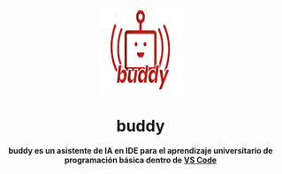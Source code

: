 <div align="center">
  <img src="extension/media/buddy__logo.png" alt="buddy logo" width="150" height="156">
</div>

<h1 align="center">buddy</h1>

<div align="center">
  <strong>buddy es un asistente de IA en IDE para el aprendizaje universitario de programación básica dentro de <a href="https://marketplace.visualstudio.com/">VS Code</a></strong>
</div>